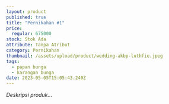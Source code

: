 ```yaml
---
layout: product
published: true
title: "Pernikahan #1"
price:
  regular: 675000
stock: Stok Ada
attribute: Tanpa Atribut
category: Pernikahan
thumbnail: /assets/upload/product/wedding-akbp-luthfie.jpeg
tags:
  - papan bunga
  - karangan bunga
date: 2023-05-05T15:05:43.240Z
---
```

*Deskripsi produk...*